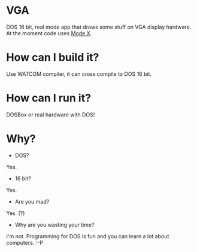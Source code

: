 # VGA
DOS 16 bit, real mode app that draws some stuff on VGA display hardware.
At the moment code uses [Mode X](https://en.wikipedia.org/wiki/Mode_X).

# How can I build it?
Use WATCOM compiler, it can cross compile to DOS 16 bit.

# How can I run it?
DOSBox or real hardware with DOS!

# Why?
* DOS?

Yes.
* 16 bit?

Yes.

* Are you mad?

Yes. (?)

* Why are you wasting your time?

I'm not. Programming for DOS is fun and you can learn a lot about computers. :-P
